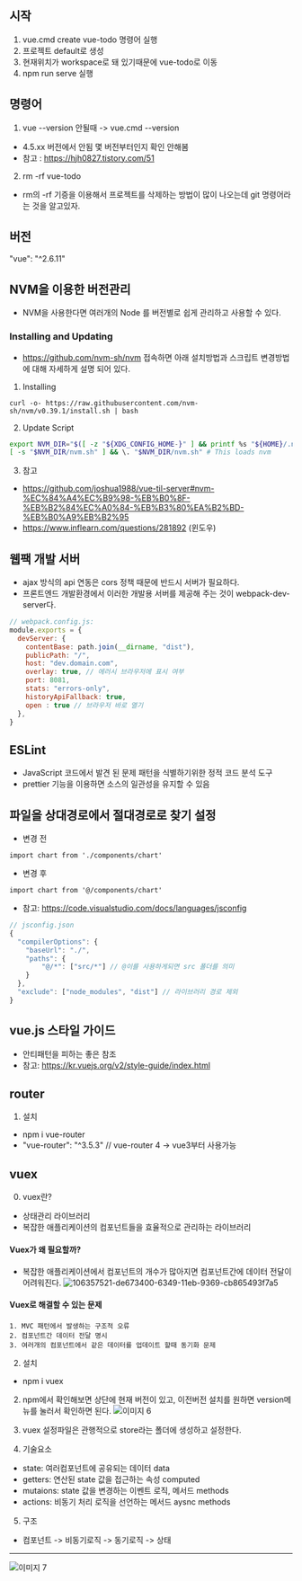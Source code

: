 ## 시작 ##
1. vue.cmd create vue-todo 명령어 실행
2. 프로젝트 default로 생성
3. 현재위치가 workspace로 돼 있기때문에 vue-todo로 이동
4. npm run serve 실행

## 명령어 ##
1. vue --version 안될때 -> vue.cmd --version 
  - 4.5.xx 버전에서 안됨 몇 버전부터인지 확인 안해봄
  - 참고 : https://hjh0827.tistory.com/51

2. rm -rf vue-todo
  - rm의 -rf 기증을 이용해서 프로젝트를 삭제하는 방법이 많이 나오는데 git 명령어라는 것을 알고있자.


## 버전 ##
"vue": "^2.6.11"

## NVM을 이용한 버전관리 ##
- NVM을 사용한다면 여러개의 Node 를 버전별로 쉽게 관리하고 사용할 수 있다.

### Installing and Updating ###
- https://github.com/nvm-sh/nvm 접속하면 아래 설치방법과 스크립트 변경방법에 대해 자세하게 설명 되어 있다.
1. Installing
````curl
curl -o- https://raw.githubusercontent.com/nvm-sh/nvm/v0.39.1/install.sh | bash
````
2. Update Script
````bash
export NVM_DIR="$([ -z "${XDG_CONFIG_HOME-}" ] && printf %s "${HOME}/.nvm" || printf %s "${XDG_CONFIG_HOME}/nvm")"
[ -s "$NVM_DIR/nvm.sh" ] && \. "$NVM_DIR/nvm.sh" # This loads nvm
````
3. 참고
  - https://github.com/joshua1988/vue-til-server#nvm-%EC%84%A4%EC%B9%98-%EB%B0%8F-%EB%B2%84%EC%A0%84-%EB%B3%80%EA%B2%BD-%EB%B0%A9%EB%B2%95
  - https://www.inflearn.com/questions/281892 (윈도우)


## 웹팩 개발 서버 ##
- ajax 방식의 api 연동은 cors 정책 때문에 반드시 서버가 필요하다.
- 프론트엔드 개발환경에서 이러한 개발용 서버를 제공해 주는 것이 webpack-dev-server다.

````js
// webpack.config.js:
module.exports = {
  devServer: {
    contentBase: path.join(__dirname, "dist"),
    publicPath: "/",
    host: "dev.domain.com",
    overlay: true, // 에러시 브라우저에 표시 여부
    port: 8081,
    stats: "errors-only",
    historyApiFallback: true,
    open : true // 브라우저 바로 열기
  },
}
````

## ESLint ##
- JavaScript 코드에서 발견 된 문제 패턴을 식별하기위한 정적 코드 분석 도구
- prettier 기능을 이용하면 소스의 일관성을 유지할 수 있음

## 파일을 상대경로에서 절대경로로 찾기 설정 ##
- 변경 전
````vue
import chart from './components/chart'
````
- 변경 후
````vue
import chart from '@/components/chart'
````
- 참고: https://code.visualstudio.com/docs/languages/jsconfig

````js
// jsconfig.json
{ 
  "compilerOptions": {
    "baseUrl": "./",
    "paths": {
        "@/*": ["src/*"] // @이를 사용하게되면 src 폴더를 의미
    }
  },
  "exclude": ["node_modules", "dist"] // 라이브러리 경로 제외
}
````

## vue.js 스타일 가이드 ##
- 안티패턴을 피하는 좋은 참조
- 참고: https://kr.vuejs.org/v2/style-guide/index.html

## router ##
1. 설치
  - npm i vue-router
  - "vue-router": "^3.5.3" // vue-router 4 -> vue3부터 사용가능

## vuex ##
0. vuex란?
  - 상태관리 라이브러리
  - 복잡한 애플리케이션의 컴포넌트들을 효율적으로 관리하는 라이브러리

  #### Vuex가 왜 필요할까? ####
  - 복잡한 애플리케이션에서 컴포넌트의 개수가 많아지면 컴포넌트간에 데이터 전달이 어려워진다.
  ![106357521-de673400-6349-11eb-9369-cb865493f7a5](https://user-images.githubusercontent.com/24876345/156488279-02151703-3929-4555-b1fd-1399864f0b79.png)

  #### Vuex로 해결할 수 있는 문제 ####
    1. MVC 패턴에서 발생하는 구조적 오류
    2. 컴포넌트간 데이터 전달 명시
    3. 여러개의 컴포넌트에서 같은 데이터를 업데이트 할때 동기화 문제

2. 설치
  - npm i vuex

2. npm에서 확인해보면 상단에 현재 버전이 있고, 이전버전 설치를 원하면 version메뉴를 눌러서 확인하면 된다.
  ![이미지 6](https://user-images.githubusercontent.com/24876345/154449112-d1b51c46-e447-4118-83b6-16b7c946ac91.png)
  
3. vuex 설정파일은 관행적으로 store라는 폴더에 생성하고 설정한다.

4. 기술요소
  - state: 여러컴포넌트에 공유되는 데이터 data
  - getters: 연산된 state 값을 접근하는 속성 computed
  - mutaions: state 값을 변경하는 이벤트 로직, 메서드 methods
  - actions: 비동기 처리 로직을 선언하는 메서드 aysnc methods

5. 구조
  - 컴포넌트 -> 비동기로직 -> 동기로직 -> 상태
--------------------------------------------
  ![이미지 7](https://user-images.githubusercontent.com/24876345/154450846-74ea3a72-f789-43f3-bcbf-c234ec5c2ed1.png)
  

